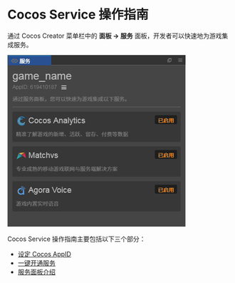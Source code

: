 # Cocos Service 操作指南

通过 Cocos Creator 菜单栏中的 **面板 -> 服务** 面板，开发者可以快速地为游戏集成服务。

![](image/service.png)

Cocos Service 操作指南主要包括以下三个部分：

- [设定 Cocos AppID](setting-cocos-appid.md)
- [一键开通服务](oneclick-provisioning.md)
- [服务面板介绍](about-service-panel.md)
